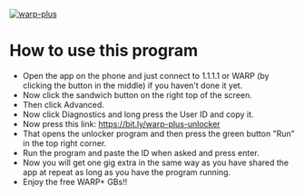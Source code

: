 [![warp-plus](https://github-readme-stats.vercel.app/api/pin/?username=hello2himel&repo=warp-plus-unlocker&theme=dark)](https://github.com/hello2himel/warp-plus-unlocker)<br/>



# How to use this program
  - Open the app on the phone and just connect to 1.1.1.1 or WARP (by clicking the button in the middle) if you haven't done it yet.
  - Now click the sandwich button on the right top of the screen.
  - Then click Advanced.
  - Now click Diagnostics and long press the User ID and copy it.
  - Now press this link: https://bit.ly/warp-plus-unlocker
  - That opens the unlocker program and then press the green button "Run" in the top right corner.
  - Run the program and paste the ID when asked and press enter.
  - Now you will get one gig extra in the same way as you have shared the app at repeat as long as you have the program running.
  - Enjoy the free WARP+ GBs!!
